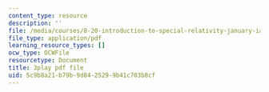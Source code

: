 ```yaml
---
content_type: resource
description: ''
file: /media/courses/8-20-introduction-to-special-relativity-january-iap-2021/5c9b8a21b79b9d8425299b41c703b8cf_UQFwsgznP-E.pdf
file_type: application/pdf
learning_resource_types: []
ocw_type: OCWFile
resourcetype: Document
title: 3play pdf file
uid: 5c9b8a21-b79b-9d84-2529-9b41c703b8cf
---
```

